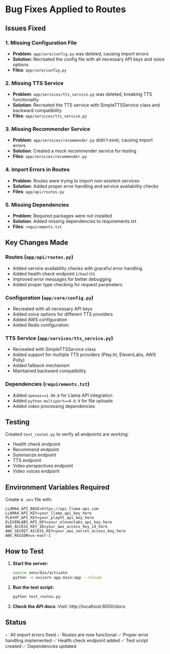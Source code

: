 # Bug Fixes Applied to Routes

## Issues Fixed

### 1. Missing Configuration File
- **Problem**: `app/core/config.py` was deleted, causing import errors
- **Solution**: Recreated the config file with all necessary API keys and voice options
- **Files**: `app/core/config.py`

### 2. Missing TTS Service
- **Problem**: `app/services/tts_service.py` was deleted, breaking TTS functionality
- **Solution**: Recreated the TTS service with SimpleTTSService class and backward compatibility
- **Files**: `app/services/tts_service.py`

### 3. Missing Recommender Service
- **Problem**: `app/services/recommender.py` didn't exist, causing import errors
- **Solution**: Created a mock recommender service for testing
- **Files**: `app/services/recommender.py`

### 4. Import Errors in Routes
- **Problem**: Routes were trying to import non-existent services
- **Solution**: Added proper error handling and service availability checks
- **Files**: `app/api/routes.py`

### 5. Missing Dependencies
- **Problem**: Required packages were not installed
- **Solution**: Added missing dependencies to requirements.txt
- **Files**: `requirements.txt`

## Key Changes Made

### Routes (`app/api/routes.py`)
- Added service availability checks with graceful error handling
- Added health check endpoint (`/health`)
- Improved error messages for better debugging
- Added proper type checking for request parameters

### Configuration (`app/core/config.py`)
- Recreated with all necessary API keys
- Added voice options for different TTS providers
- Added AWS configuration
- Added Redis configuration

### TTS Service (`app/services/tts_service.py`)
- Recreated with SimpleTTSService class
- Added support for multiple TTS providers (Play.ht, ElevenLabs, AWS Polly)
- Added fallback mechanism
- Maintained backward compatibility

### Dependencies (`requirements.txt`)
- Added `openai==1.90.0` for Llama API integration
- Added `python-multipart==0.0.9` for file uploads
- Added video processing dependencies

## Testing

Created `test_routes.py` to verify all endpoints are working:
- Health check endpoint
- Recommend endpoint
- Summarize endpoint
- TTS endpoint
- Video perspectives endpoint
- Video voices endpoint

## Environment Variables Required

Create a `.env` file with:
```
LLAMA4_API_BASE=https://api.llama-api.com
LLAMA4_API_KEY=your_llama_api_key_here
PLAYHT_API_KEY=your_playht_api_key_here
ELEVENLABS_API_KEY=your_elevenlabs_api_key_here
AWS_ACCESS_KEY_ID=your_aws_access_key_id_here
AWS_SECRET_ACCESS_KEY=your_aws_secret_access_key_here
AWS_REGION=us-east-1
```

## How to Test

1. **Start the server:**
   ```bash
   source venv/bin/activate
   python -m uvicorn app.main:app --reload
   ```

2. **Run the test script:**
   ```bash
   python test_routes.py
   ```

3. **Check the API docs:**
   Visit: http://localhost:8000/docs

## Status

✅ All import errors fixed
✅ Routes are now functional
✅ Proper error handling implemented
✅ Health check endpoint added
✅ Test script created
✅ Dependencies updated 
